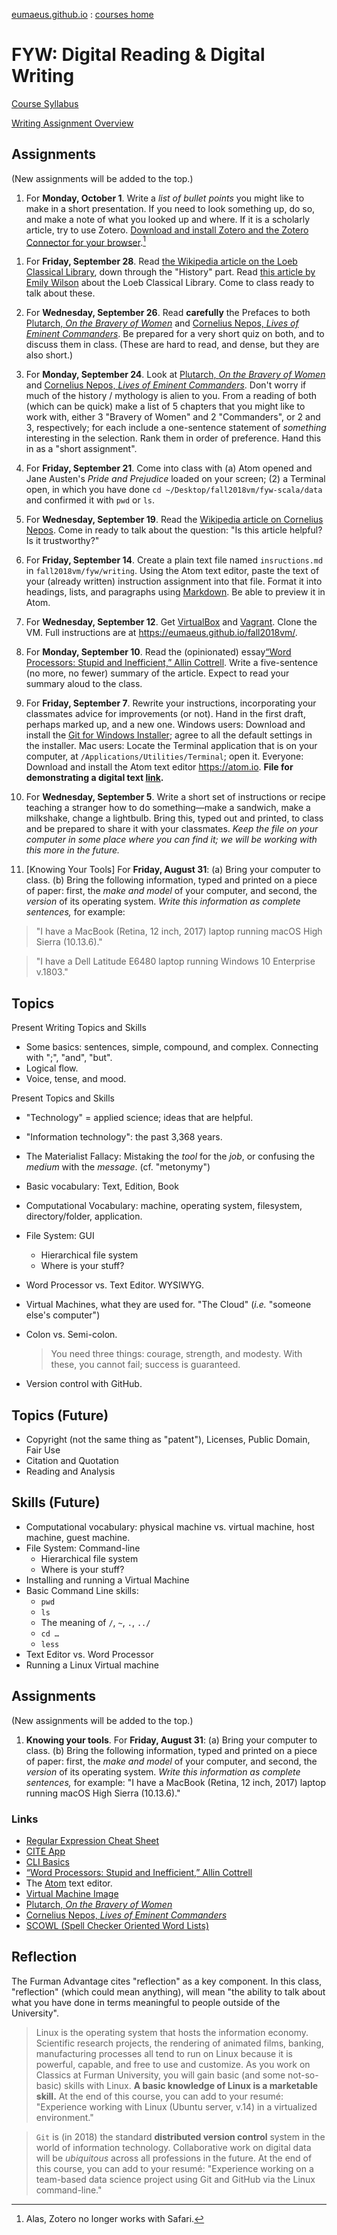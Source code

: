 [eumaeus.github.io](https://eumaeus.github.io) : [courses home](index.md)

# FYW: Digital Reading & Digital Writing

[Course Syllabus](FYW-Syllabus.md)

[Writing Assignment Overview](fyw_writing_project.md)

## Assignments

(New assignments will be added to the top.)

1. For **Monday, October 1**. Write a *list of bullet points* you might like to make in a short presentation. If you need to look something up, do so, and make a note of what you looked up and where. If it is a scholarly article, try to use Zotero. [Download and install Zotero and the Zotero Connector for your browser](https://www.zotero.org/download/).[^zotero]

[^zotero]: Alas, Zotero no longer works with Safari.

1. For **Friday, September 28**. Read [the Wikipedia article on the Loeb Classical Library](https://en.wikipedia.org/wiki/Loeb_Classical_Library), down through the "History" part. Read [this article by Emily Wilson](http://www.slate.com/articles/arts/books/2006/08/found_in_translation.html) about the Loeb Classical Library. Come to class ready to talk about these.

1. For **Wednesday, September 26**. Read **carefully** the Prefaces to both [Plutarch, *On the Bravery of Women*](http://penelope.uchicago.edu/Thayer/E/Roman/Texts/Plutarch/Moralia/Bravery_of_Women*/A.html) and [Cornelius Nepos, *Lives of Eminent Commanders*](http://www.tertullian.org/fathers/nepos.htm#71). Be prepared for a very short quiz on both, and to discuss them in class. (These are hard to read, and dense, but they are also short.)

1. For **Monday, September 24**. Look at [Plutarch, *On the Bravery of Women*](http://penelope.uchicago.edu/Thayer/E/Roman/Texts/Plutarch/Moralia/Bravery_of_Women*/home.html) and [Cornelius Nepos, *Lives of Eminent Commanders*](http://www.tertullian.org/fathers/nepos.htm#71). Don't worry if much of the history / mythology is alien to you. From a reading of both (which can be quick) make a list of 5 chapters that you might like to work with, either 3 "Bravery of Women" and 2 "Commanders", or 2 and 3, respectively; for each include a one-sentence statement of *something* interesting in the selection. Rank them in order of preference. Hand this in as a "short assignment".

1. For **Friday, September 21**. Come into class with (a) Atom opened and Jane Austen's *Pride and Prejudice* loaded on your screen; (2) a Terminal open, in which you have done `cd ~/Desktop/fall2018vm/fyw-scala/data` and confirmed it with `pwd` or `ls`.

1. For **Wednesday, September 19**. Read the [Wikipedia article on Cornelius Nepos](https://en.wikipedia.org/wiki/Cornelius_Nepos). Come in ready to talk about the question: "Is this article helpful? Is it trustworthy?"

1. For **Friday, September 14**. Create a plain text file named `insructions.md` in `fall2018vm/fyw/writing`. Using the Atom text editor, paste the text of your (already written) instruction assignment into that file. Format it into headings, lists, and paragraphs using [Markdown](https://daringfireball.net/projects/markdown/syntax). Be able to preview it in Atom.

1. For **Wednesday, September 12**. Get [VirtualBox](https://www.virtualbox.org) and [Vagrant](https://www.vagrantup.com). Clone the VM. Full instructions are at <https://eumaeus.github.io/fall2018vm/>.

1. For **Monday, September 10**. Read the (opinionated) essay[“Word Processors: Stupid and Inefficient,” Allin Cottrell](http://ricardo.ecn.wfu.edu/~cottrell/wp.html). Write a five-sentence (no more, no fewer) summary of the article. Expect to read your summary aloud to the class.

1. For **Friday, September 7**. Rewrite your instructions, incorporating your classmates advice for improvements (or not). Hand in the first draft, perhaps marked up, and a new one. Windows users: Download and install the [Git for Windows Installer](https://gitforwindows.org/); agree to all the default settings in the installer. Mac users: Locate the Terminal application that is on your computer, at `/Applications/Utilities/Terminal`; open it. Everyone: Download and install the Atom text editor <https://atom.io>. **File for demonstrating a digital text [link](https://www.dropbox.com/s/6doem04krei59es/FYW-DigitalReading.md?dl=0).**

1. For **Wednesday, September 5**. Write a short set of instructions or recipe teaching a stranger how to do something—make a sandwich, make a milkshake, change a lightbulb. Bring this, typed out and printed, to class and be prepared to share it with your classmates. *Keep the file on your computer in some place where you can find it; we will be working with this more in the future.*

1. [Knowing Your Tools] For **Friday, August 31**: (a) Bring your computer to class. (b) Bring the following information, typed and printed on a piece of paper: first, the *make and model* of your computer, and second, the *version* of its operating system. *Write this information as complete sentences,* for example:

> "I have a MacBook (Retina, 12 inch, 2017) laptop running macOS High Sierra (10.13.6)."

> "I have a Dell Latitude E6480 laptop running Windows 10 Enterprise v.1803."

## Topics

Present Writing Topics and Skills

- Some basics: sentences, simple, compound, and complex. Connecting with ";", "and", "but".
- Logical flow.
- Voice, tense, and mood.

Present Topics and Skills

- "Technology" = applied science; ideas that are helpful.
- "Information technology": the past 3,368 years.
- The Materialist Fallacy: Mistaking the *tool* for the *job*, or confusing the *medium* with the *message*. (cf. "metonymy")
- Basic vocabulary: Text, Edition, Book
- Computational Vocabulary: machine, operating system, filesystem, directory/folder, application.
- File System: GUI
	- Hierarchical file system
	- Where is your stuff?
- Word Processor vs. Text Editor. WYSIWYG.
- Virtual Machines, what they are used for. "The Cloud" (*i.e.* "someone else's computer")
- Colon vs. Semi-colon.

	> You need three things: courage, strength, and modesty. With these, you cannot fail; success is guaranteed.

- Version control with GitHub.


## Topics (Future)

- Copyright (not the same thing as "patent"), Licenses, Public Domain, Fair Use
- Citation and Quotation
- Reading and Analysis

## Skills (Future)

- Computational vocabulary: physical machine vs. virtual machine, host machine, guest machine.
- File System: Command-line
	- Hierarchical file system
	- Where is your stuff?
- Installing and running a Virtual Machine
- Basic Command Line skills:
	- `pwd`
	- `ls`
	- The meaning of `/`, `~`, `.`, `../`
	- `cd …`
	- `less`
- Text Editor vs. Word Processor
- Running a Linux Virtual machine


## Assignments

(New assignments will be added to the top.)

1. **Knowing your tools**. For **Friday, August 31**: (a) Bring your computer to class. (b) Bring the following information, typed and printed on a piece of paper: first, the *make and model* of your computer, and second, the *version* of its operating system. *Write this information as complete sentences,* for example: "I have a MacBook (Retina, 12 inch, 2017) laptop running macOS High Sierra (10.13.6)."

### Links

- [Regular Expression Cheat Sheet](https://www.cheatography.com/davechild/cheat-sheets/regular-expressions/pdf/)
- [CITE App](http://folio.furman.edu/cite.html)
- [CLI Basics](https://eumaeus.github.io/2018/09/07/cli.html)
- [“Word Processors: Stupid and Inefficient,” Allin Cottrell](http://ricardo.ecn.wfu.edu/~cottrell/wp.html)
- The [Atom](https://atom.io) text editor.
- [Virtual Machine Image](https://eumaeus.github.io/fall2018vm/)
- [Plutarch, *On the Bravery of Women*](http://penelope.uchicago.edu/Thayer/E/Roman/Texts/Plutarch/Moralia/Bravery_of_Women*/home.html)
- [Cornelius Nepos, *Lives of Eminent Commanders*](http://www.tertullian.org/fathers/nepos.htm#71)
- [SCOWL (Spell Checker Oriented Word Lists)](http://wordlist.aspell.net)

## Reflection

The Furman Advantage cites "reflection" as a key component. In this class, "reflection" (which could mean anything), will mean "the ability to talk about what you have done in terms meaningful to people outside of the University".

> Linux is the operating system that hosts the information economy. Scientific research projects, the rendering of animated films, banking, manufacturing processes all tend to run on Linux because it is powerful, capable, and free to use and customize. As you work on Classics at Furman University, you will gain basic (and some not-so-basic) skills with Linux. **A basic knowledge of Linux is a marketable skill.** At the end of this course, you can add to your resumé: "Experience working with Linux (Ubuntu server, v.14) in a virtualized environment."

> `Git` is (in 2018) the standard **distributed version control** system in the world of information technology. Collaborative work on digital data will be *ubiquitous* across all professions in the future. At the end of this course, you can add to your resumé: "Experience working on a team-based data science project using Git and GitHub via the Linux command-line."
